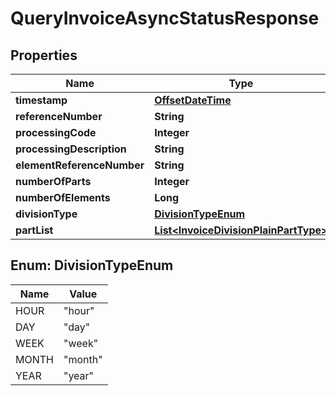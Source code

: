# QueryInvoiceAsyncStatusResponse

## Properties
Name | Type | Description | Notes
------------ | ------------- | ------------- | -------------
**timestamp** | [**OffsetDateTime**](OffsetDateTime.md) |  | 
**referenceNumber** | **String** |  | 
**processingCode** | **Integer** |  | 
**processingDescription** | **String** |  | 
**elementReferenceNumber** | **String** |  | 
**numberOfParts** | **Integer** |  | 
**numberOfElements** | **Long** |  | 
**divisionType** | [**DivisionTypeEnum**](#DivisionTypeEnum) |  | 
**partList** | [**List&lt;InvoiceDivisionPlainPartType&gt;**](InvoiceDivisionPlainPartType.md) |  | 

<a name="DivisionTypeEnum"></a>
## Enum: DivisionTypeEnum
Name | Value
---- | -----
HOUR | &quot;hour&quot;
DAY | &quot;day&quot;
WEEK | &quot;week&quot;
MONTH | &quot;month&quot;
YEAR | &quot;year&quot;
